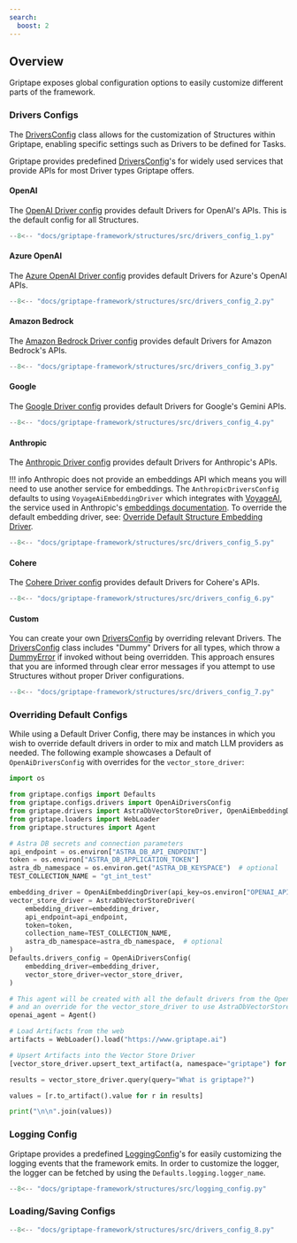 ```yaml
---
search:
  boost: 2 
---
```


## Overview

Griptape exposes global configuration options to easily customize different parts of the framework.

### Drivers Configs

The [DriversConfig](../../reference/griptape/configs/drivers/drivers_config.md) class allows for the customization of Structures within Griptape, enabling specific settings such as Drivers to be defined for Tasks. 

Griptape provides predefined [DriversConfig](../../reference/griptape/configs/drivers/drivers_config.md)'s for widely used services that provide APIs for most Driver types Griptape offers.

#### OpenAI

The [OpenAI Driver config](../../reference/griptape/configs/drivers/openai_drivers_config.md) provides default Drivers for OpenAI's APIs. This is the default config for all Structures.

```python
--8<-- "docs/griptape-framework/structures/src/drivers_config_1.py"
```

#### Azure OpenAI

The [Azure OpenAI Driver config](../../reference/griptape/configs/drivers/azure_openai_drivers_config.md) provides default Drivers for Azure's OpenAI APIs.

```python
--8<-- "docs/griptape-framework/structures/src/drivers_config_2.py"
```

#### Amazon Bedrock
The [Amazon Bedrock Driver config](../../reference/griptape/configs/drivers/amazon_bedrock_drivers_config.md) provides default Drivers for Amazon Bedrock's APIs.

```python
--8<-- "docs/griptape-framework/structures/src/drivers_config_3.py"
```

#### Google
The [Google Driver config](../../reference/griptape/configs/drivers/google_drivers_config.md) provides default Drivers for Google's Gemini APIs.

```python
--8<-- "docs/griptape-framework/structures/src/drivers_config_4.py"
```

#### Anthropic

The [Anthropic Driver config](../../reference/griptape/configs/drivers/anthropic_drivers_config.md) provides default Drivers for Anthropic's APIs.

!!! info
    Anthropic does not provide an embeddings API which means you will need to use another service for embeddings.
    The `AnthropicDriversConfig` defaults to using `VoyageAiEmbeddingDriver` which integrates with [VoyageAI](https://www.voyageai.com/), the service used in Anthropic's [embeddings documentation](https://docs.anthropic.com/claude/docs/embeddings).
    To override the default embedding driver, see: [Override Default Structure Embedding Driver](../drivers/embedding-drivers.md#override-default-structure-embedding-driver).

```python
--8<-- "docs/griptape-framework/structures/src/drivers_config_5.py"
```

#### Cohere

The [Cohere Driver config](../../reference/griptape/configs/drivers/cohere_drivers_config.md) provides default Drivers for Cohere's APIs.

```python
--8<-- "docs/griptape-framework/structures/src/drivers_config_6.py"
```

#### Custom

You can create your own [DriversConfig](../../reference/griptape/configs/drivers/drivers_config.md) by overriding relevant Drivers.
The [DriversConfig](../../reference/griptape/configs/drivers/drivers_config.md) class includes "Dummy" Drivers for all types, which throw a [DummyError](../../reference/griptape/exceptions/dummy_exception.md) if invoked without being overridden. 
This approach ensures that you are informed through clear error messages if you attempt to use Structures without proper Driver configurations.

```python
--8<-- "docs/griptape-framework/structures/src/drivers_config_7.py"
```

### Overriding Default Configs

While using a Default Driver Config, there may be instances in which you wish to override default drivers in order to mix and match LLM providers as needed. The following example showcases a Default of `OpenAiDriversConfig` with overrides for the `vector_store_driver`:

```python
import os

from griptape.configs import Defaults
from griptape.configs.drivers import OpenAiDriversConfig
from griptape.drivers import AstraDbVectorStoreDriver, OpenAiEmbeddingDriver
from griptape.loaders import WebLoader
from griptape.structures import Agent

# Astra DB secrets and connection parameters
api_endpoint = os.environ["ASTRA_DB_API_ENDPOINT"]
token = os.environ["ASTRA_DB_APPLICATION_TOKEN"]
astra_db_namespace = os.environ.get("ASTRA_DB_KEYSPACE")  # optional
TEST_COLLECTION_NAME = "gt_int_test"

embedding_driver = OpenAiEmbeddingDriver(api_key=os.environ["OPENAI_API_KEY"])
vector_store_driver = AstraDbVectorStoreDriver(
    embedding_driver=embedding_driver,
    api_endpoint=api_endpoint,
    token=token,
    collection_name=TEST_COLLECTION_NAME,
    astra_db_namespace=astra_db_namespace,  # optional
)
Defaults.drivers_config = OpenAiDriversConfig(
    embedding_driver=embedding_driver,
    vector_store_driver=vector_store_driver,
)

# This agent will be created with all the default drivers from the OpenAI drivers config,
# and an override for the vector_store_driver to use AstraDbVectorStoreDriver
openai_agent = Agent()

# Load Artifacts from the web
artifacts = WebLoader().load("https://www.griptape.ai")

# Upsert Artifacts into the Vector Store Driver
[vector_store_driver.upsert_text_artifact(a, namespace="griptape") for a in artifacts]

results = vector_store_driver.query(query="What is griptape?")

values = [r.to_artifact().value for r in results]

print("\n\n".join(values))
```

### Logging Config

Griptape provides a predefined [LoggingConfig](../../reference/griptape/configs/logging/logging_config.md)'s for easily customizing the logging events that the framework emits. In order to customize the logger, the logger can be fetched by using the `Defaults.logging.logger_name`.

```python
--8<-- "docs/griptape-framework/structures/src/logging_config.py"
```

### Loading/Saving Configs

```python
--8<-- "docs/griptape-framework/structures/src/drivers_config_8.py"
```
